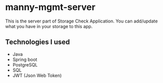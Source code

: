 # manny-mgmt-server
This is the server part of Storage Check Application. 
You can add/update what you have in your storage to this app. 

## Technologies I used
- Java
- Spring boot
- PostgreSQL
- SQL
- JWT (Json Web Token)